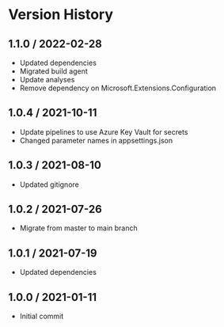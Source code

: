 # Version History

## 1.1.0 / 2022-02-28

- Updated dependencies
- Migrated build agent
- Update analyses
- Remove dependency on Microsoft.Extensions.Configuration

## 1.0.4 / 2021-10-11

- Update pipelines to use Azure Key Vault for secrets
- Changed parameter names in appsettings.json

## 1.0.3 / 2021-08-10

- Updated gitignore

## 1.0.2 / 2021-07-26

- Migrate from master to main branch

## 1.0.1 / 2021-07-19

- Updated dependencies

## 1.0.0 / 2021-01-11

- Initial commit
